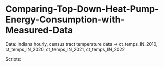# Comparing-Top-Down-Heat-Pump-Energy-Consumption-with-Measured-Data
Data:
Indiana hourly, census tract temperature data -> ct_temps_IN_2010, ct_temps_IN_2020, ct_temps_IN_2021, ct_temps_IN_2022


Scripts:
